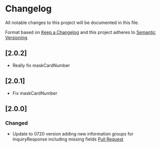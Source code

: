 # Changelog
All notable changes to this project will be documented in this file.

Format based on [Keep a Changelog](http://keepachangelog.com/en/1.0.0/)
and this project adheres to [Semantic Versioning](http://semver.org/spec/v2.0.0.html).

## [2.0.2]
- Really fix maskCardNumber

## [2.0.1]
- Fix maskCardNumber

## [2.0.0]

### Changed
- Update to 0720 version adding new information groups for InquiryResponse including missing fields [Pull Request](https://github.com/placetopay/kount/pull/9)

